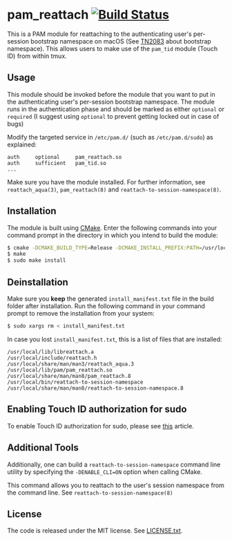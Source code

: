 pam\_reattach
[![Build Status](https://travis-ci.org/fabianishere/pam_reattach.svg?branch=master)](https://travis-ci.org/fabianishere/pam_reattach)
=============
This is a PAM module for reattaching to the authenticating user's per-session
bootstrap namespace on macOS (See [TN2083](https://developer.apple.com/library/archive/technotes/tn2083/_index.html) about bootstrap namespace). 
This allows users to make use of the `pam_tid` module (Touch ID) from within tmux.

## Usage
This module should be invoked before the module that you want to put in the
authenticating user's per-session bootstrap namespace. The module runs in the
authentication phase and should be marked as either `optional` or `required`
(I suggest using `optional` to prevent getting locked out in case of bugs)

Modify the targeted service in `/etc/pam.d/` (such as `/etc/pam.d/sudo`) as explained:
```
auth     optional     pam_reattach.so
auth     sufficient   pam_tid.so
...
```

Make sure you have the module installed. For further information, see
`reattach_aqua(3)`, `pam_reattach(8)` and `reattach-to-session-namespace(8)`.

## Installation
The module is built using [CMake](https://cmake.org). Enter the following
commands into your command prompt in the directory in which you intend to build
the module:

```bash
$ cmake -DCMAKE_BUILD_TYPE=Release -DCMAKE_INSTALL_PREFIX:PATH=/usr/local <PATH-TO-SOURCE>
$ make
$ sudo make install
```

## Deinstallation
Make sure you **keep** the generated `install_manifest.txt` file in the build folder
after installation. Run the following command in your command prompt to remove
the installation from your system:

```bash
$ sudo xargs rm < install_manifest.txt
```

In case you lost `install_manifest.txt`, this is a list of files that are
installed:
```
/usr/local/lib/libreattach.a
/usr/local/include/reattach.h
/usr/local/share/man/man3/reattach_aqua.3
/usr/local/lib/pam/pam_reattach.so
/usr/local/share/man/man8/pam_reattach.8
/usr/local/bin/reattach-to-session-namespace
/usr/local/share/man/man8/reattach-to-session-namespace.8
```

## Enabling Touch ID authorization for sudo
To enable Touch ID authorization for sudo, please see [this](https://derflounder.wordpress.com/2017/11/17/enabling-touch-id-authorization-for-sudo-on-macos-high-sierra/)
article.

## Additional Tools
Additionally, one can build a `reattach-to-session-namespace` command line
utility by specifying the `-DENABLE_CLI=ON` option when calling CMake. 

This command allows you to reattach to the user's session namespace from the
command line. See `reattach-to-session-namespace(8)`

## License
The code is released under the MIT license. See [LICENSE.txt](/LICENSE.txt).
